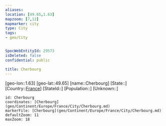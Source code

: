 ```yaml
---
aliases: 
location: [49.65,1.63]
mapzoom: [7,12] 
mapmarker: city 
type: City
tags:
- geo/City


SpocWebEntityId: 29573
isDeleted: false
confidential: public

title: Cherbourg
---
```

[geo-lon::1.63]
[geo-lat::49.65]
[name::Cherbourg]
[State::]
[Country::[France](geo/Continent/Europe/France.md)]
[StateId::]
[Population::]
[Unknown::]


```leaflet
id: Cherbourg
coordinates: [Cherbourg](geo/Continent/Europe/France/City/Cherbourg.md)
markerFile: [Cherbourg](geo/Continent/Europe/France/City/Cherbourg.md)
defaultZoom: 11 
maxZoom: 18
```


